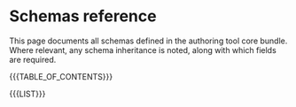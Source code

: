 # Schemas reference

This page documents all schemas defined in the authoring tool core bundle. Where relevant, any schema inheritance is noted, along with which fields are required.

{{{TABLE_OF_CONTENTS}}}

{{{LIST}}}